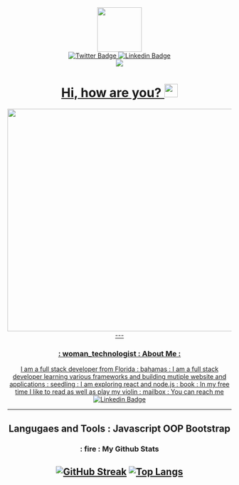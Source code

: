 <div id="header" align="center">
  <img src= "https://media.giphy.com/media/p7bz7zIIW2dJemYweL/giphy.gif" width="100" height= "100">
<div id="badges" align="center">
   <a href= "www.twitter.com/@drummerbrown5">
 <img src= "https://img.shields.io/badge/Twitter-purple?logo=twitter&logoColor=white" alt= "Twitter Badge">
  </a>
  <a href="www.linkedin.com/in/deja-drummer1714">
 <img src= "https://img.shields.io/badge/Linkedin-purple?logo=linkedin&logoColor=white" alt= "Linkedin Badge">
</div>
  <img src= "https://komarev.com/ghpvc/?username=DrummerDee">
<h1>
  Hi, how are you?
  <img src="https://media.giphy.com/media/hvRJCLFzcasrR4ia7z/giphy.gif" width="30px" color="brown"/>
</h1>
  <div align= "center">
    <img src="https://media.giphy.com/media/fxI9bA67DZwp3Un78g/giphy.gif" width= "620" height= "500" />
  </div>
  ---
  
  ### : woman_technologist : About Me :
  
  I am a full stack developer from Florida
   : bahamas : I am a full stack developer learning various frameworks and building mutiple website and applications 
  : seedling : I am exploring react and node.js
  : book : In my free time I like to read as well as play my violin
  : mailbox : You can reach me [![Linkedin Badge](https://img.shields.io/badge/-kakbar-blue?style=flat&logo=Linkedin&logoColor=white)](your-linkedin-url)
  
  ---
  Langugaes and Tools : 
   Javascript 
   OOP 
   Bootstrap 
  ---
  ### : fire : My Github Stats 
[![GitHub Streak](http://github-readme-streak-stats.herokuapp.com?user=DrummerDee&theme=shades-of-purple&hide_border=true&date_format=n%2Fj%5B%2FY%5D)](https://git.io/streak-stats)
  [![Top Langs](https://github-readme-stats.vercel.app/api/top-langs/?username=DrummerDee&layout=demo)](https://github.com/anuraghazra/github-readme-stats)
  ---


